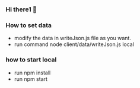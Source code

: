 ### Hi there1 👋

### How to set data

- modify the data in writeJson.js file as you want.
- run command node client/data/writeJson.js local

### how to start local

- run npm install
- run npm start

